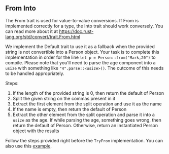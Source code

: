 ﻿## From Into

The From trait is used for value-to-value conversions.
If From is implemented correctly for a type, the Into trait should work conversely.
You can read more about it at https://doc.rust-lang.org/std/convert/trait.From.html

We implement the Default trait to use it as a fallback
when the provided string is not convertible into a Person object. Your task is to complete this implementation
in order for the line `let p = Person::from("Mark,20")` to compile.
Please note that you'll need to parse the age component into a `usize`
with something like `"4".parse::<usize>()`. The outcome of this needs to
be handled appropriately.


Steps:
1. If the length of the provided string is 0, then return the default of Person
2. Split the given string on the commas present in it
3. Extract the first element from the split operation and use it as the name
4. If the name is empty, then return the default of Person
5. Extract the other element from the split operation and parse it into a `usize` as the age. If while parsing the age, something goes wrong, then return the default of Person. Otherwise, return an instantiated Person object with the results

<div class="hint">Follow the steps provided right before the <code>TryFrom</code> implementation.
You can also use this <a href="https://doc.rust-lang.org/std/convert/trait.TryFrom.html">example</a>.</div>